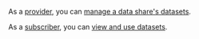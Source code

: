 
As a [provider](yjd1689789991286.md), you can [manage a data share's datasets](fxq1689789992252.md).

As a [subscriber](yjd1689789991286.md), you can [view and use datasets](lcj1689789991667.md).

